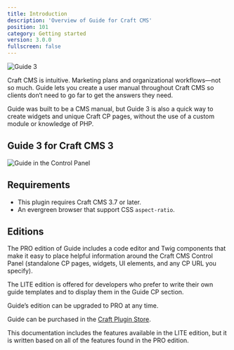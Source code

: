 ```yaml
---
title: Introduction
description: 'Overview of Guide for Craft CMS'
position: 101
category: Getting started
version: 3.0.0
fullscreen: false
---
```


![Guide 3](https://wbrowar.us-east-1.linodeobjects.com/static/guide-docs/guide-3-header.png?mtime=20210815174641&focal=none)

Craft CMS is intuitive. Marketing plans and organizational workflows—not so much. Guide lets you create a user manual throughout Craft CMS so clients don‘t need to go far to get the answers they need.

Guide was built to be a CMS manual, but Guide 3 is also a quick way to create widgets and unique Craft CP pages, without the use of a custom module or knowledge of PHP.

## Guide 3 for Craft CMS 3

![Guide in the Control Panel](https://assets.wbrowar.com/guide/img/guide-overview.png)


## Requirements

- This plugin requires Craft CMS 3.7 or later.
- An evergreen browser that support CSS `aspect-ratio`.


## Editions

The PRO edition of Guide includes a code editor and Twig components that make it easy to place helpful information around the Craft CMS Control Panel (standalone CP pages, widgets, UI elements, and any CP URL you specify).

The LITE edition is offered for developers who prefer to write their own guide templates and to display them in the Guide CP section.

<alert type="info">Guide’s edition can be upgraded to PRO at any time.</alert>

Guide can be purchased in the [Craft Plugin Store](https://plugins.craftcms.com/guide).

This documentation includes the features available in the LITE edition, but it is written based on all of the features found in the PRO edition.